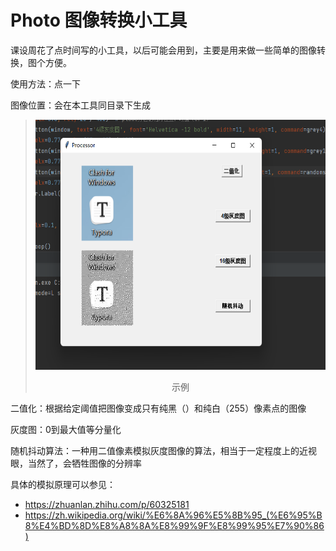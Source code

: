 # Photo	图像转换小工具

课设周花了点时间写的小工具，以后可能会用到，主要是用来做一些简单的图像转换，图个方便。

使用方法：点一下

图像位置：会在本工具同目录下生成

 > <div align="center">
 > 	<img src="rmpicture/二值化.png" alt="示例" width="600" height="400" />
 >     <p>示例</p> 
 >     <div>

二值化：根据给定阈值把图像变成只有纯黑（）和纯白（255）像素点的图像

灰度图：0到最大值等分量化

随机抖动算法：一种用二值像素模拟灰度图像的算法，相当于一定程度上的近视眼，当然了，会牺牲图像的分辨率

具体的模拟原理可以参见：

- https://zhuanlan.zhihu.com/p/60325181
- https://zh.wikipedia.org/wiki/%E6%8A%96%E5%8B%95_(%E6%95%B8%E4%BD%8D%E8%A8%8A%E8%99%9F%E8%99%95%E7%90%86)





